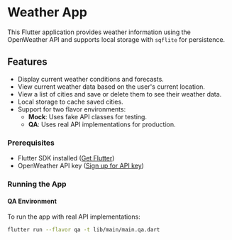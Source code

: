# Weather App

This Flutter application provides weather information using the OpenWeather API and supports local storage with `sqflite` for persistence.

## Features

- Display current weather conditions and forecasts.
- View current weather data based on the user's current location.
- View a list of cities and save or delete them to see their weather data.
- Local storage to cache saved cities.
- Support for two flavor environments:
  - **Mock**: Uses fake API classes for testing.
  - **QA**: Uses real API implementations for production.

### Prerequisites

- Flutter SDK installed ([Get Flutter](https://flutter.dev/docs/get-started/install))
- OpenWeather API key ([Sign up for API key](https://home.openweathermap.org/users/sign_up))

### Running the App

#### QA Environment

To run the app with real API implementations:

```bash
flutter run --flavor qa -t lib/main/main.qa.dart
